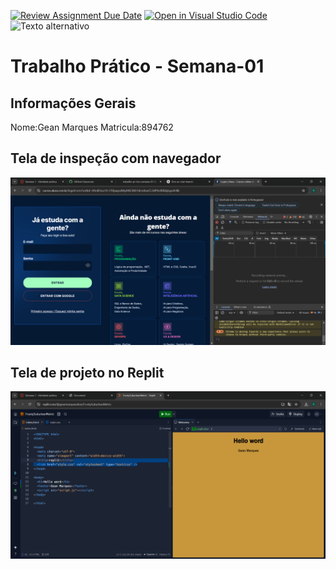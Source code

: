 [![Review Assignment Due Date](https://classroom.github.com/assets/deadline-readme-button-22041afd0340ce965d47ae6ef1cefeee28c7c493a6346c4f15d667ab976d596c.svg)](https://classroom.github.com/a/obNX3F-y)
[![Open in Visual Studio Code](https://classroom.github.com/assets/open-in-vscode-2e0aaae1b6195c2367325f4f02e2d04e9abb55f0b24a779b69b11b9e10269abc.svg)](https://classroom.github.com/online_ide?assignment_repo_id=18224827&assignment_repo_type=AssignmentRepo)
![Texto alternativo](caminho/para/a/imagem)

# Trabalho Prático - Semana-01

## Informações Gerais
Nome:Gean Marques 
Matricula:894762 

## Tela de inspeção com navegador
![Tela de inspeção com navegador](imagens/Login%20_%20Alura%20-%20Cursos%20online%20de%20tecnologia%20-%20Google%20Chrome%2015_02_2025%2019_26_17.png) 
## Tela de projeto no Replit
![Tela de projeto no Replit](imagens/Site%20EM%20HTML.png)